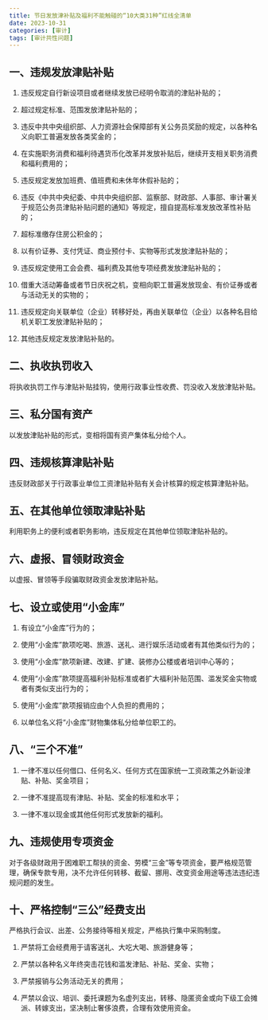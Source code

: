 ```yaml
---
title: 节日发放津补贴及福利不能触碰的“10大类31种”红线全清单
date: 2023-10-31
categories: [审计]
tags: [审计共性问题]
---
```

## 一、违规发放津贴补贴

1. 违反规定自行新设项目或者继续发放已经明令取消的津贴补贴的；

2. 超过规定标准、范围发放津贴补贴的；

3. 违反中共中央组织部、人力资源社会保障部有关公务员奖励的规定，以各种名义向职工普遍发放各类奖金的；

4. 在实施职务消费和福利待遇货币化改革并发放补贴后，继续开支相关职务消费和福利费用的；

5. 违反规定发放加班费、值班费和未休年休假补贴的；

6. 违反《中共中央纪委、中共中央组织部、监察部、财政部、人事部、审计署关于规范公务员津贴补贴问题的通知》等规定，擅自提高标准发放改革性补贴的；

7. 超标准缴存住房公积金的；

8. 以有价证券、支付凭证、商业预付卡、实物等形式发放津贴补贴的；

9. 违反规定使用工会会费、福利费及其他专项经费发放津贴补贴的；

10. 借重大活动筹备或者节日庆祝之机，变相向职工普遍发放现金、有价证券或者与活动无关的实物的；

11. 违反规定向关联单位（企业）转移好处，再由关联单位（企业）以各种名目给机关职工发放津贴补贴的；

12. 其他违反规定发放津贴补贴的。

## 二、执收执罚收入

将执收执罚工作与津贴补贴挂钩，使用行政事业性收费、罚没收入发放津贴补贴。

## 三、私分国有资产

以发放津贴补贴的形式，变相将国有资产集体私分给个人。

## 四、违规核算津贴补贴

违反财政部关于行政事业单位工资津贴补贴有关会计核算的规定核算津贴补贴。

## 五、在其他单位领取津贴补贴

利用职务上的便利或者职务影响，违反规定在其他单位领取津贴补贴的。

## 六、虚报、冒领财政资金

以虚报、冒领等手段骗取财政资金发放津贴补贴。

## 七、设立或使用“小金库”

1. 有设立“小金库”行为的；

2. 使用“小金库”款项吃喝、旅游、送礼、进行娱乐活动或者有其他类似行为的；

3. 使用“小金库”款项新建、改建、扩建、装修办公楼或者培训中心等的；

4. 使用“小金库”款项提高福利补贴标准或者扩大福利补贴范围、滥发奖金实物或者有类似支出行为的；

5. 使用“小金库”款项报销应由个人负担的费用的；

6. 以单位名义将“小金库”财物集体私分给单位职工的。

## 八、“三个不准”

1. 一律不准以任何借口、任何名义、任何方式在国家统一工资政策之外新设津贴、补贴、奖金项目；

2. 一律不准提高现有津贴、补贴、奖金的标准和水平；

3. 一律不准以现金或其他任何形式发放新的福利。

## 九、违规使用专项资金

对于各级财政用于困难职工帮扶的资金、劳模“三金”等专项资金，要严格规范管理，确保专款专用，决不允许任何转移、截留、挪用、改变资金用途等违法违纪违规问题的发生。

## 十、严格控制“三公”经费支出

严格执行会议、出差、公务接待等相关规定，严格执行集中采购制度。

1. 严禁将工会经费用于请客送礼、大吃大喝、旅游健身等；

2. 严禁以各种名义年终突击花钱和滥发津贴、补贴、奖金、实物；

3. 严禁报销与公务活动无关的费用；

4. 严禁以会议、培训、委托课题为名虚列支出，转移、隐匿资金或向下级工会摊派、转嫁支出，坚决制止奢侈浪费，合理有效使用资金。